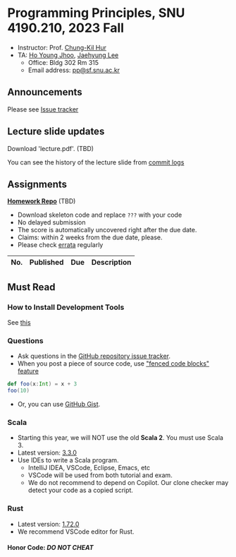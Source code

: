 # Programming Principles, SNU 4190.210, 2023 Fall

- Instructor: Prof. [Chung-Kil Hur](http://sf.snu.ac.kr/gil.hur)
- TA: [Ho Young Jhoo](https://sf.snu.ac.kr/hoyoung.jhoo/), [Jaehyung Lee](https://sf.snu.ac.kr/jaehyung.lee/)
  - Office: Bldg 302 Rm 315
  - Email address: pp@sf.snu.ac.kr

## Announcements

Please see [Issue tracker](https://github.com/snu-sf-class/pp202302/issues)

## Lecture slide updates

Download 'lecture.pdf'. (TBD)

You can see the history of the lecture slide from [commit logs](https://github.com/snu-sf-class/pp202302/commits/main)

## Assignments

[**Homework Repo**](https://github.com/snu-sf-class/pp202302-private) (TBD)

- Download skeleton code and replace `???` with your code
- No delayed submission
- The score is automatically uncovered right after the due date.
- Claims: within 2 weeks from the due date, please.
- Please check [errata](https://github.com/snu-sf-class/pp202302/issues/1) regularly

| No. | Published | Due | Description |
| --- | ---------- | --------------- | ------------------------- |

## Must Read

### How to Install Development Tools

See [this](https://merhs.notion.site/1-749e2bf3caef4023a222186fea38a5ae?pvs=4)

### Questions

- Ask questions in the [GitHub repository issue tracker](https://github.com/snu-sf-class/pp202302/issues).
- When you post a piece of source code, use ["fenced code blocks" feature](https://help.github.com/articles/creating-and-highlighting-code-blocks/)
```scala
def foo(x:Int) = x + 3
foo(10)
```
- Or, you can use [GitHub Gist](https://gist.github.com/).

### Scala

- Starting this year, we will NOT use the old **Scala 2**. You must use Scala 3.
- Latest version: [3.3.0](https://www.scala-lang.org/)
- Use IDEs to write a Scala program.
  - IntelliJ IDEA, VSCode, Eclipse, Emacs, etc
  - VSCode will be used from both tutorial and exam.
  - We do not recommend to depend on Copilot. Our clone checker may detect your code as a copied script.

### Rust

- Latest version: [1.72.0](https://www.rust-lang.org)
- We recommend VSCode editor for Rust.

#### Honor Code: _DO NOT CHEAT_
